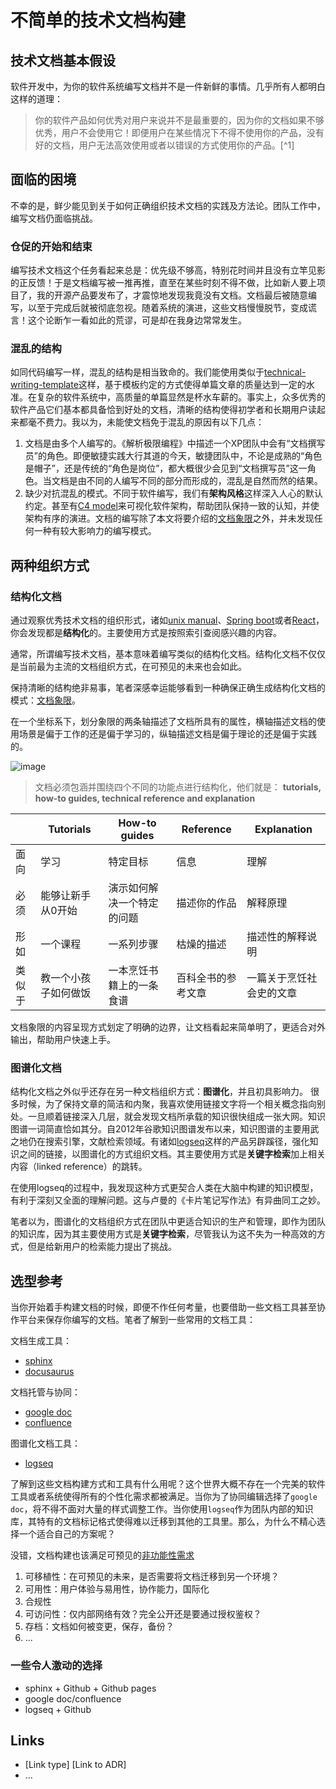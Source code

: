 # 不简单的技术文档构建

## 技术文档基本假设

软件开发中，为你的软件系统编写文档并不是一件新鲜的事情。几乎所有人都明白这样的道理：

> 你的软件产品如何优秀对用户来说并不是最重要的，因为你的文档如果不够优秀，用户不会使用它！即便用户在某些情况下不得不使用你的产品，没有好的文档，用户无法高效使用或者以错误的方式使用你的产品。[^1]

## 面临的困境

不幸的是，鲜少能见到关于如何正确组织技术文档的实践及方法论。团队工作中，编写文档仍面临挑战。

### 仓促的开始和结束

编写技术文档这个任务看起来总是：优先级不够高，特别花时间并且没有立竿见影的正反馈！于是文档编写被一推再推，直至在某些时刻不得不做，比如新人要上项目了，我的开源产品要发布了，才震惊地发现我竟没有文档。文档最后被随意编写，以至于完成后就被彻底忽视。随着系统的演进，这些文档慢慢脱节，变成谎言！这个论断乍一看如此的荒谬，可是却在我身边常常发生。

### 混乱的结构

如同代码编写一样，混乱的结构是相当致命的。我们能使用类似于[technical-writing-template](https://bolajiayodeji.github.io/technical-writing-template/)这样，基于模板约定的方式使得单篇文章的质量达到一定的水准。在复杂的软件系统中，高质量的单篇显然是杯水车薪的。事实上，众多优秀的软件产品它们基本都具备恰到好处的文档，清晰的结构使得初学者和长期用户读起来都毫不费力。我以为，未能使文档免于混乱的原因有以下几点：

1. 文档是由多个人编写的。《解析极限编程》中描述一个XP团队中会有“文档撰写员”的角色。即便敏捷实践大行其道的今天，敏捷团队中，不论是成熟的“角色是帽子”，还是传统的“角色是岗位”，都大概很少会见到“文档撰写员”这一角色。当文档是由不同的人编写不同的部分而形成的，混乱是自然而然的结果。
2. 缺少对抗混乱的模式。不同于软件编写，我们有**架构风格**这样深入人心的默认约定。甚至有[C4 model](https://c4model.com/)来可视化软件架构，帮助团队保持一致的认知，并使架构有序的演进。文档的编写除了本文将要介绍的[文档象限](https://documentation.divio.com/)之外，并未发现任何一种有较大影响力的编写模式。

## 两种组织方式

### 结构化文档
通过观察优秀技术文档的组织形式，诸如[unix manual](https://www.bell-labs.com/usr/dmr/www/1stEdman.html)、[Spring boot](https://docs.spring.io/spring-boot/docs/current/reference/html/)或者[React](https://reactjs.org/docs/getting-started.html)，你会发现都是**结构化**的。主要使用方式是按照索引查阅感兴趣的内容。

通常，所谓编写技术文档，基本意味着编写类似的结构化文档。结构化文档不仅仅是当前最为主流的文档组织方式，在可预见的未来也会如此。

保持清晰的结构绝非易事，笔者深感幸运能够看到一种确保正确生成结构化文档的模式：[文档象限](https://documentation.divio.com/)。

在一个坐标系下，划分象限的两条轴描述了文档所具有的属性，横轴描述文档的使用场景是偏于工作的还是偏于学习的，纵轴描述文档是偏于理论的还是偏于实践的。

![image](https://devecor.cn/image/ad0ee909-e5bc-492b-8485-4aaccf2511a4/image.png)

> 文档必须包涵并围绕四个不同的功能点进行结构化，他们就是： **tutorials, how-to guides, technical reference and explanation**
>
|        | Tutorials            | How-to guides              | Reference          | Explanation              |
| ------ | -------------------- | -------------------------- | ------------------ | ------------------------ |
| 面向   | 学习                 | 特定目标                   | 信息               | 理解                     |
| 必须   | 能够让新手从0开始    | 演示如何解决一个特定的问题 | 描述你的作品       | 解释原理                 |
| 形如   | 一个课程             | 一系列步骤                 | 枯燥的描述         | 描述性的解释说明         |
| 类似于 | 教一个小孩子如何做饭 | 一本烹饪书籍上的一条食谱   | 百科全书的参考文章 | 一篇关于烹饪社会史的文章 |

文档象限的内容呈现方式划定了明确的边界，让文档看起来简单明了，更适合对外输出，帮助用户快速上手。

### 图谱化文档
结构化文档之外似乎还存在另一种文档组织方式：**图谱化**，并且初具影响力。
很多时候，为了保持文章的简洁和内聚，我喜欢使用链接文字将一个相关概念指向别处。一旦顺着链接深入几层，就会发现文档所承载的知识很快组成一张大网。知识图谱一词简直恰如其分。自2012年谷歌知识图谱发布以来，知识图谱的主要用武之地仍在搜索引擎，文献检索领域。有诸如[logseq](https://logseq.com/)这样的产品另辟蹊径，强化知识之间的链接，以图谱化的方式组织文档。其主要使用方式是**关键字检索**加上相关内容（linked reference）的跳转。

在使用logseq的过程中，我发现这种方式更契合人类在大脑中构建的知识模型，有利于深刻又全面的理解问题。这与卢曼的《卡片笔记写作法》有异曲同工之妙。

笔者以为，图谱化的文档组织方式在团队中更适合知识的生产和管理，即作为团队的知识库，因为其主要使用方式是**关键字检索**，尽管我认为这不失为一种高效的方式，但是给新用户的检索能力提出了挑战。

## 选型参考

当你开始着手构建文档的时候，即便不作任何考量，也要借助一些文档工具甚至协作平台来保存你编写的文档。笔者了解到一些常用的文档工具：

文档生成工具：
- [sphinx](https://www.sphinx-doc.org/en/master/index.html)
- [docusaurus](https://github.com/facebook/docusaurus)

文档托管与协同：
- [google doc](https://www.google.com/docs/about/)
- [confluence](https://www.atlassian.com/software/confluence)

图谱化文档工具：
- [logseq](https://logseq.com/)

了解到这些文档构建方式和工具有什么用呢？这个世界大概不存在一个完美的软件工具或者系统使得所有的个性化需求都被满足。当你为了协同编辑选择了`google doc`，将不得不面对大量的样式调整工作。当你使用`logseq`作为团队内部的知识库，其特有的文档标记格式使得难以迁移到其他的工具里。那么，为什么不精心选择一个适合自己的方案呢？

没错，文档构建也该满足可预见的[非功能性需求](https://zh.wikipedia.org/wiki/%E9%9D%9E%E5%8A%9F%E8%83%BD%E6%80%A7%E9%9C%80%E6%B1%82)

1. 可移植性：在可预见的未来，是否需要将文档迁移到另一个环境？
2. 可用性：用户体验与易用性，协作能力，国际化
3. 合规性
4. 可访问性：仅内部网络有效？完全公开还是要通过授权鉴权？
5. 存档：文档如何被变更，保存，备份？
6. ...

### 一些令人激动的选择

- sphinx + Github + Github pages
- google doc/confluence
- logseq + Github

## Links <!-- optional -->

* [Link type] [Link to ADR] <!-- example: Refined by [ADR-0005](0005-example.md) -->
* … <!-- numbers of links can vary -->